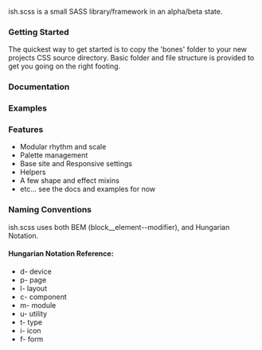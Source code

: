 ish.scss is a small SASS library/framework in an alpha/beta state.

### Getting Started 
The quickest way to get started is to copy the 'bones' folder to your new projects CSS source directory. Basic folder and file structure is provided to get you going on the right footing.

### Documentation

### Examples

### Features 
- Modular rhythm and scale
- Palette management
- Base site and Responsive settings
- Helpers
- A few shape and effect mixins
- etc... see the docs and examples for now

### Naming Conventions
ish.scss uses both BEM (block__element--modifier), and Hungarian Notation.

#### Hungarian Notation Reference:
- d- device
- p- page
- l- layout
- c- component
- m- module
- u- utility
- t- type
- i- icon
- f- form

